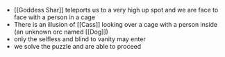 + [[Goddess Shar]] teleports us to a very high up spot and we are face to face with a person in a cage
+ There is an illusion of [[Cass]] looking over a cage with a person inside (an unknown orc named [[Dog]])
+ only the selfless and blind to vanity may enter
+ we solve the puzzle and are able to proceed